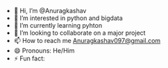 - 👋 Hi, I’m @Anuragkashav
- 👀 I’m interested in python and bigdata
- 🌱 I’m currently learning pyhton 
- 💞️ I’m looking to collaborate on a major project 
- 📫 How to reach me Anuragkashav097@gmail.com
- 😄 Pronouns: He/Him
- ⚡ Fun fact: 

<!---
Anuragkashav/Anuragkashav is a ✨ special ✨ repository because its `README.md` (this file) appears on your GitHub profile.
You can click the Preview link to take a look at your changes.
--->
